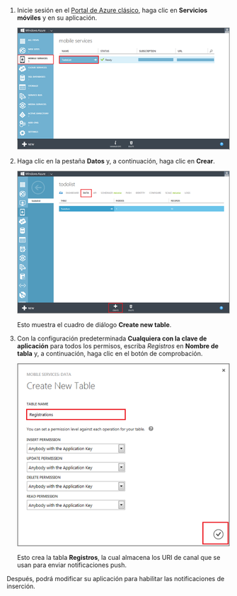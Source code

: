 
1. Inicie sesión en el [Portal de Azure clásico](https://manage.windowsazure.com/), haga clic en **Servicios móviles** y en su aplicación.
   
    ![](./media/mobile-services-create-new-push-table/mobile-services-selection.png)
2. Haga clic en la pestaña **Datos** y, a continuación, haga clic en **Crear**.
   
    ![](./media/mobile-services-create-new-push-table/mobile-create-table.png)
   
    Esto muestra el cuadro de diálogo **Create new table**.
3. Con la configuración predeterminada **Cualquiera con la clave de aplicación** para todos los permisos, escriba *Registros* en **Nombre de tabla** y, a continuación, haga clic en el botón de comprobación.
   
    ![](./media/mobile-services-create-new-push-table/mobile-create-registrations-table.png)
   
   Esto crea la tabla **Registros**, la cual almacena los URI de canal que se usan para enviar notificaciones push.

Después, podrá modificar su aplicación para habilitar las notificaciones de inserción.

<!---HONumber=AcomDC_1203_2015-->
